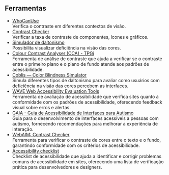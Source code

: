 ## Ferramentas
- [WhoCanUse](https://www.whocanuse.com/)  
Verifica o contraste em diferentes contextos de visão. 
- [Contrast Checker](https://webaim.org/resources/contrastchecker/)  
Verificar a taxa de contraste de componentes, ícones e gráficos.
- [Simulador de daltonismo](https://www.color-blindness.com/coblis-color-blindness-simulator/)  
Possibilita visualizar deficiência na visão das cores.
- [Colour Contrast Analyser (CCA) - TPGi](https://developer.paciellogroup.com/color-contrast-checker/)  
Ferramenta de análise de contraste que ajuda a verificar se o contraste entre o primeiro plano e o plano de fundo atende aos padrões de acessibilidade.
- [Coblis — Color Blindness Simulator](https://www.color-blindness.com/coblis-color-blindness-simulator/#google_vignette)  
Simula diferentes tipos de daltonismo para avaliar como usuários com deficiência na visão das cores percebem as interfaces.
- [WAVE Web Accessibility Evaluation Tools](https://wave.webaim.org/)  
Ferramenta de avaliação de acessibilidade que verifica sites quanto à conformidade com os padrões de acessibilidade, oferecendo feedback visual sobre erros e alertas.
- [GAIA - Guia de Acessibilidade de Interfaces para Autismo](https://gaia.wiki.br/)  
Guia para o desenvolvimento de interfaces acessíveis a pessoas com autismo, fornecendo recomendações para melhorar a experiência de interação.
- [WebAIM: Contrast Checker](https://webaim.org/resources/contrastchecker/)  
Ferramenta para verificar o contraste de cores entre o texto e o fundo, garantindo conformidade com os critérios de acessibilidade.
- [Accessibility checklist](https://www.magentaa11y.com/)  
Checklist de acessibilidade que ajuda a identificar e corrigir problemas comuns de acessibilidade em sites, oferecendo uma lista de verificação prática para desenvolvedores e designers.

